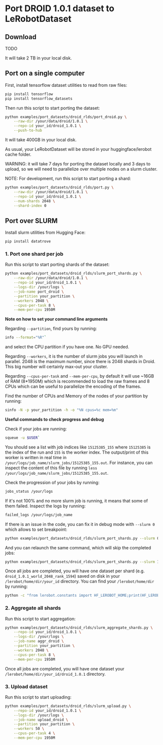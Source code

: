 # Port DROID 1.0.1 dataset to LeRobotDataset

## Download

TODO

It will take 2 TB in your local disk.

## Port on a single computer

First, install tensorflow dataset utilities to read from raw files:
```bash
pip install tensorflow
pip install tensorflow_datasets
```

Then run this script to start porting the dataset:
```bash
python examples/port_datasets/droid_rlds/port_droid.py \
    --raw-dir /your/data/droid/1.0.1 \
    --repo-id your_id/droid_1.0.1 \
    --push-to-hub
```

It will take 400GB in your local disk.

As usual, your LeRobotDataset will be stored in your huggingface/lerobot cache folder.

WARNING: it will take 7 days for porting the dataset locally and 3 days to upload, so we will need to parallelize over multiple nodes on a slurm cluster.

NOTE: For development, run this script to start porting a shard:
```bash
python examples/port_datasets/droid_rlds/port.py \
    --raw-dir /your/data/droid/1.0.1 \
    --repo-id your_id/droid_1.0.1 \
    --num-shards 2048 \
    --shard-index 0
```

## Port over SLURM

Install slurm utilities from Hugging Face:
```bash
pip install datatrove
```


### 1. Port one shard per job

Run this script to start porting shards of the dataset:
```bash
python examples/port_datasets/droid_rlds/slurm_port_shards.py \
    --raw-dir /your/data/droid/1.0.1 \
    --repo-id your_id/droid_1.0.1 \
    --logs-dir /your/logs \
    --job-name port_droid \
    --partition your_partition \
    --workers 2048 \
    --cpus-per-task 8 \
    --mem-per-cpu 1950M
```

**Note on how to set your command line arguments**

Regarding `--partition`, find yours by running:
```bash
info --format="%R"`
```
and select the CPU partition if you have one. No GPU needed.

Regarding `--workers`, it is the number of slurm jobs you will launch in parallel. 2048 is the maximum number, since there is 2048 shards in Droid. This big number will certainly max-out your cluster.

Regarding `--cpus-per-task` and `--mem-per-cpu`, by default it will use ~16GB of RAM (8*1950M) which is recommended to load the raw frames and 8 CPUs which can be useful to parallelize the encoding of the frames.

Find the number of CPUs and Memory of the nodes of your partition by running:
```bash
sinfo -N -p your_partition -h -o "%N cpus=%c mem=%m"
```

**Useful commands to check progress and debug**

Check if your jobs are running:
```bash
squeue -u $USER`
```

You should see a list with job indices like `15125385_155` where `15125385` is the index of the run and `155` is the worker index. The output/print of this worker is written in real time in `/your/logs/job_name/slurm_jobs/15125385_155.out`. For instance, you can inspect the content of this file by running `less /your/logs/job_name/slurm_jobs/15125385_155.out`.

Check the progression of your jobs by running:
```bash
jobs_status /your/logs
```

If it's not 100% and no more slurm job is running, it means that some of them failed. Inspect the logs by running:
```bash
failed_logs /your/logs/job_name
```

If there is an issue in the code, you can fix it in debug mode with `--slurm 0` which allows to set breakpoint:
```bash
python examples/port_datasets/droid_rlds/slurm_port_shards.py --slurm 0 ...
```

And you can relaunch the same command, which will skip the completed jobs:
```bash
python examples/port_datasets/droid_rlds/slurm_port_shards.py --slurm 1 ...
```

Once all jobs are completed, you will have one dataset per shard (e.g. `droid_1.0.1_world_2048_rank_1594`) saved on disk in your `/lerobot/home/dir/your_id` directory. You can find your `/lerobot/home/dir` by running:
```bash
python -c "from lerobot.constants import HF_LEROBOT_HOME;print(HF_LEROBOT_HOME)"
```


### 2. Aggregate all shards

Run this script to start aggregation:
```bash
python examples/port_datasets/droid_rlds/slurm_aggregate_shards.py \
    --repo-id your_id/droid_1.0.1 \
    --logs-dir /your/logs \
    --job-name aggr_droid \
    --partition your_partition \
    --workers 2048 \
    --cpus-per-task 8 \
    --mem-per-cpu 1950M
```

Once all jobs are completed, you will have one dataset your `/lerobot/home/dir/your_id/droid_1.0.1` directory.


### 3. Upload dataset

Run this script to start uploading:
```bash
python examples/port_datasets/droid_rlds/slurm_upload.py \
    --repo-id your_id/droid_1.0.1 \
    --logs-dir /your/logs \
    --job-name upload_droid \
    --partition your_partition \
    --workers 50 \
    --cpus-per-task 4 \
    --mem-per-cpu 1950M
```
